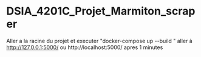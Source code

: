 # DSIA_4201C_Projet_Marmiton_scraper

Aller a la racine du projet et executer "docker-compose up --build "
aller à http://127.0.0.1:5000/ ou http://localhost:5000/ apres 1 minutes 

